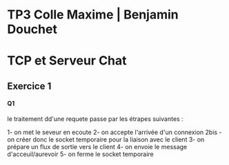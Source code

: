 # TP3 Colle Maxime | Benjamin Douchet

# TCP et Serveur Chat



## Exercice 1

#### Q1
le traitement dd'une requete passe par les étrapes suivantes :

1- on met le seveur en ecoute 
2- on accepte l'arrivée d'un connexion 
2bis - on créer donc le socket temporaire pour la liaison avec le client
3- on prépare un flux de sortie vers le client
4- on envoie le message d'acceuil/aurevoir 
5- on ferme le socket temporaire 